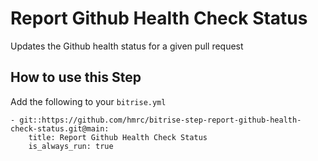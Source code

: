 # Report Github Health Check Status

Updates the Github health status for a given pull request

## How to use this Step

Add the following to your `bitrise.yml`
```
- git::https://github.com/hmrc/bitrise-step-report-github-health-check-status.git@main:
    title: Report Github Health Check Status
    is_always_run: true
```